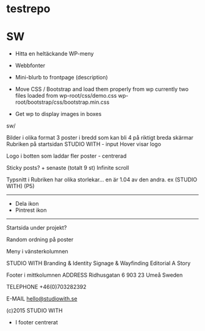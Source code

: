 testrepo
========

SW
========

- Hitta en heltäckande WP-meny
- Webbfonter
- Mini-blurb to frontpage (description)

- Move CSS / Bootstrap and load them properly from wp
currently two files loaded from 
wp-root/css/demo.css
 wp-root/bootstrap/css/bootstrap.min.css

- Get wp to display images in boxes


sw/

Bilder i olika format
3 poster i bredd som kan bli 4 på riktigt breda skärmar
Rubriken på startsidan STUDIO WITH - input
Hover visar logo

Logo i botten som laddar fler poster - centrerad

Sticky posts? + senaste (totalt 9 st)
Infinite scroll

Typsnitt i Rubriken har olika storlekar...
en är 1.04 av den andra.
ex (STUDIO WITH) (P5)

-----
- Dela ikon
- Pintrest ikon
-----

Startsida under projekt?

Random ordning på poster



Meny i vänsterkolumnen

STUDIO WITH
Branding & Identity
Signage & Wayfinding
Editorial
A Story

Footer i mittkolumnen
ADDRESS
Ridhusgatan 6
903 23 Umeå
Sweden

TELEPHONE
+46(0)703282392

E-MAIL
hello@studiowith.se


(c)2015 STUDIO WITH 
- I footer centrerat
